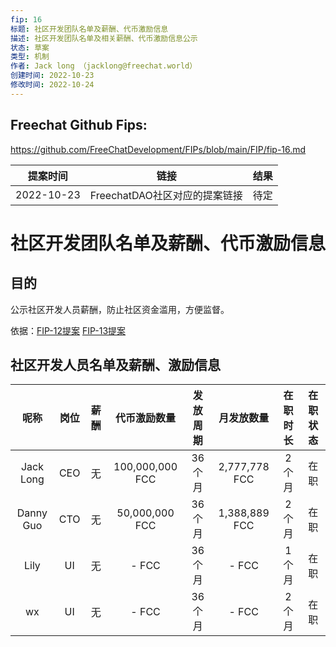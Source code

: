 ```yaml
---
fip: 16
标题: 社区开发团队名单及薪酬、代币激励信息
描述: 社区开发团队名单及相关薪酬、代币激励信息公示
状态: 草案
类型: 机制
作者: Jack long （jacklong@freechat.world）
创建时间: 2022-10-23
修改时间: 2022-10-24
---
```


## Freechat Github Fips: 

https://github.com/FreeChatDevelopment/FIPs/blob/main/FIP/fip-16.md


  | 提案时间 | 链接 | 结果 |
  |:-:|:-:|:-:|
  |2022-10-23|FreechatDAO社区对应的提案链接|待定|

# 社区开发团队名单及薪酬、代币激励信息

## 目的
公示社区开发人员薪酬，防止社区资金滥用，方便监督。

依据：[FIP-12提案](https://snapshot.org/#/freechatdao.eth/proposal/0x56a07c7f382b5a66aecc1ebaf2ebad39e493760402357f5071bb1ebb2949d71d)
[FIP-13提案](https://snapshot.org/#/freechatdao.eth/proposal/0x56a07c7f382b5a66aecc1ebaf2ebad39e493760402357f5071bb1ebb2949d71d)

## 社区开发人员名单及薪酬、激励信息
|呢称|岗位|薪酬|代币激励数量|发放周期|月发放数量|在职时长|在职状态|
|:-:|:-:|:-:|:-:|:-:|:-:|:-:|:-:|
|Jack Long|CEO|无|100,000,000 FCC|36个月|2,777,778 FCC|2个月|在职|
|Danny Guo|CTO|无|50,000,000 FCC|36个月|1,388,889 FCC|2个月|在职|
|Lily|UI|无|- FCC|36个月|- FCC|1个月|在职|
|wx|UI|无|- FCC|36个月|- FCC|2个月|在职|